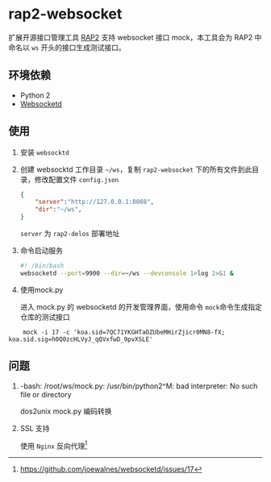 # rap2-websocket

扩展开源接口管理工具 [RAP2](https://github.com/thx/rap2-delos) 支持 websocket 接口 mock，本工具会为 RAP2 中命名以 `ws` 开头的接口生成测试接口。

## 环境依赖

- Python 2
- [Websocketd](http://websocketd.com/)

## 使用

1. 安装 `websocktd`

2. 创建 websocktd 工作目录 `~/ws`，复制 `rap2-websocket` 下的所有文件到此目录，修改配置文件 `config.json`

    ```json
    {
        "server":"http://127.0.0.1:8088",
        "dir":"~/ws",
    }
    ```

    `server` 为 `rap2-delos` 部署地址

3. 命令启动服务

    ```bash
    #! /bin/bash
    websocketd --port=9900 --dir=~/ws --devconsole 1>log 2>&1 &
    ```

4. 使用mock.py

    进入 mock.py 的 websocketd 的开发管理界面，使用命令 `mock`命令生成指定仓库的测试接口

```shell
    mock -i 17 -c 'koa.sid=7QC71YKGHTaOZUbeMHirZjicr0MN8-fX; koa.sid.sig=h0Q0zcHLVyJ_qQVxfwD_9pvXSLE'
```

## 问题

1. -bash: /root/ws/mock.py: /usr/bin/python2^M: bad interpreter: No such file or directory

    dos2unix mock.py 编码转换

2. SSL 支持

    使用 `Nginx` 反向代理[^1]

[^1]: https://github.com/joewalnes/websocketd/issues/17

